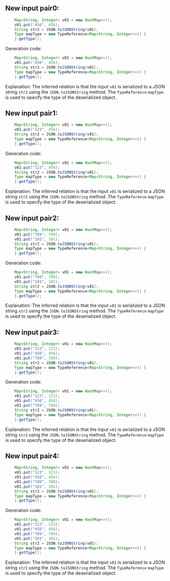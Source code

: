 ## New input pair0:
```java
    Map<String, Integer> v01 = new HashMap<>();
    v01.put("456", 456);
    String str2 = JSON.toJSONString(v01);
    Type mapType = new TypeReference<Map<String, Integer>>() {
    }.getType();
```
Generation code:
```java
    Map<String, Integer> v01 = new HashMap<>();
    v01.put("456", 456);
    String str2 = JSON.toJSONString(v01);
    Type mapType = new TypeReference<Map<String, Integer>>() {
    }.getType();
```
Explanation: The inferred relation is that the input `v01` is serialized to a JSON string `str2` using the `JSON.toJSONString` method. The `TypeReference` `mapType` is used to specify the type of the deserialized object.

## New input pair1:
```java
    Map<String, Integer> v01 = new HashMap<>();
    v01.put("123", 456);
    String str2 = JSON.toJSONString(v01);
    Type mapType = new TypeReference<Map<String, Integer>>() {
    }.getType();
```
Generation code:
```java
    Map<String, Integer> v01 = new HashMap<>();
    v01.put("123", 456);
    String str2 = JSON.toJSONString(v01);
    Type mapType = new TypeReference<Map<String, Integer>>() {
    }.getType();
```
Explanation: The inferred relation is that the input `v01` is serialized to a JSON string `str2` using the `JSON.toJSONString` method. The `TypeReference` `mapType` is used to specify the type of the deserialized object.

## New input pair2:
```java
    Map<String, Integer> v01 = new HashMap<>();
    v01.put("789", 789);
    v01.put("101", 101);
    String str2 = JSON.toJSONString(v01);
    Type mapType = new TypeReference<Map<String, Integer>>() {
    }.getType();
```
Generation code:
```java
    Map<String, Integer> v01 = new HashMap<>();
    v01.put("789", 789);
    v01.put("101", 101);
    String str2 = JSON.toJSONString(v01);
    Type mapType = new TypeReference<Map<String, Integer>>() {
    }.getType();
```
Explanation: The inferred relation is that the input `v01` is serialized to a JSON string `str2` using the `JSON.toJSONString` method. The `TypeReference` `mapType` is used to specify the type of the deserialized object.

## New input pair3:
```java
    Map<String, Integer> v01 = new HashMap<>();
    v01.put("123", 123);
    v01.put("456", 456);
    v01.put("789", 789);
    String str2 = JSON.toJSONString(v01);
    Type mapType = new TypeReference<Map<String, Integer>>() {
    }.getType();
```
Generation code:
```java
    Map<String, Integer> v01 = new HashMap<>();
    v01.put("123", 123);
    v01.put("456", 456);
    v01.put("789", 789);
    String str2 = JSON.toJSONString(v01);
    Type mapType = new TypeReference<Map<String, Integer>>() {
    }.getType();
```
Explanation: The inferred relation is that the input `v01` is serialized to a JSON string `str2` using the `JSON.toJSONString` method. The `TypeReference` `mapType` is used to specify the type of the deserialized object.

## New input pair4:
```java
    Map<String, Integer> v01 = new HashMap<>();
    v01.put("123", 123);
    v01.put("456", 456);
    v01.put("789", 789);
    v01.put("101", 101);
    String str2 = JSON.toJSONString(v01);
    Type mapType = new TypeReference<Map<String, Integer>>() {
    }.getType();
```
Generation code:
```java
    Map<String, Integer> v01 = new HashMap<>();
    v01.put("123", 123);
    v01.put("456", 456);
    v01.put("789", 789);
    v01.put("101", 101);
    String str2 = JSON.toJSONString(v01);
    Type mapType = new TypeReference<Map<String, Integer>>() {
    }.getType();
```
Explanation: The inferred relation is that the input `v01` is serialized to a JSON string `str2` using the `JSON.toJSONString` method. The `TypeReference` `mapType` is used to specify the type of the deserialized object.
